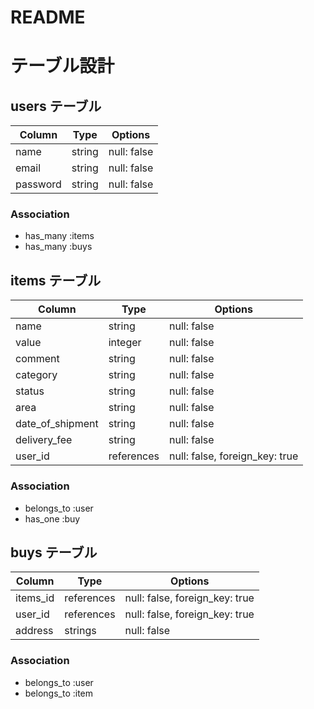 # README

# テーブル設計

## users テーブル

| Column   | Type   | Options     |
| -------- | ------ | ----------- |
| name     | string | null: false |
| email    | string | null: false |
| password | string | null: false |

### Association

- has_many :items
- has_many :buys

## items テーブル

| Column             | Type       | Options                        |
| ------------------ | ---------- | ------------------------------ |
| name               | string     | null: false                    |
| value              | integer    | null: false                    |
| comment            | string     | null: false                    |
| category           | string     | null: false                    |
| status             | string     | null: false                    |
| area               | string     | null: false                    |
| date_of_shipment   | string     | null: false                    |
| delivery_fee       | string     | null: false                    |
| user_id            | references | null: false, foreign_key: true |

### Association

- belongs_to :user
- has_one :buy

## buys テーブル

| Column    | Type       | Options                        |
| --------- | ---------- | ------------------------------ |
| items_id  | references | null: false, foreign_key: true |
| user_id   | references | null: false, foreign_key: true |
| address   | strings    | null: false                    |

### Association

- belongs_to :user
- belongs_to :item